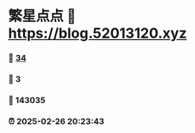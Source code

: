 # 繁星点点 :link: https://blog.52013120.xyz 
### :page_facing_up: [34](https://blog.52013120.xyz/tag.html) 
### :speech_balloon: 3 
### :hibiscus: 143035 
### :alarm_clock: 2025-02-26 20:23:43 
